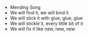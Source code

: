 - Mending Song
- We will find it, we will bind it
- We will stick it with glue, glue, glue
- We will stickle it, every little bit of it
- We will fix it like new, new, new



<!---
Paul-Rucki/Paul-Rucki is a ✨ special ✨ repository because its `README.md` (this file) appears on your GitHub profile.
You can click the Preview link to take a look at your changes.
--->

